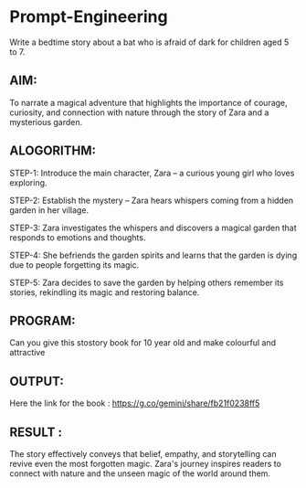 # Prompt-Engineering
Write a bedtime story about a bat who is afraid of dark for children aged 5 to 7.

## AIM:
To narrate a magical adventure that highlights the importance of courage, curiosity, and connection with nature through the story of Zara and a mysterious garden.

## ALOGORITHM:

STEP-1: Introduce the main character, Zara – a curious young girl who loves exploring.

STEP-2: Establish the mystery – Zara hears whispers coming from a hidden garden in her village.

STEP-3: Zara investigates the whispers and discovers a magical garden that responds to emotions and thoughts.

STEP-4: She befriends the garden spirits and learns that the garden is dying due to people forgetting its magic.

STEP-5: Zara decides to save the garden by helping others remember its stories, rekindling its magic and restoring balance.

 
## PROGRAM:
Can you give this stostory book for 10 year old and make colourful and attractive


## OUTPUT:
Here the link for the book : https://g.co/gemini/share/fb21f0238ff5


## RESULT :
The story effectively conveys that belief, empathy, and storytelling can revive even the most forgotten magic. Zara's journey inspires readers to connect with nature and the unseen magic of the world around them.

